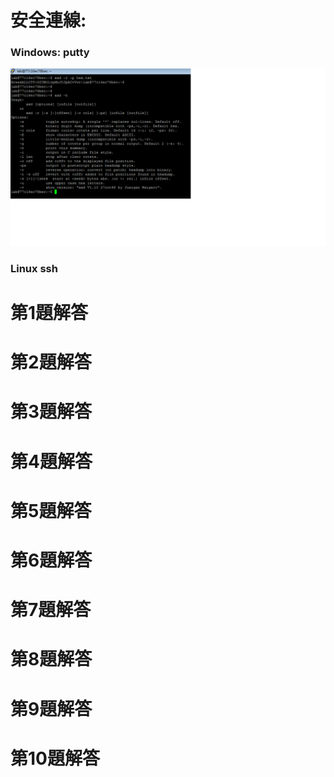# 安全連線:

### Windows: putty 

![操作畫面](pic/xxd.png)

### Linux ssh


# 第1題解答

# 第2題解答

# 第3題解答

# 第4題解答

# 第5題解答

# 第6題解答

# 第7題解答

# 第8題解答

# 第9題解答

# 第10題解答


